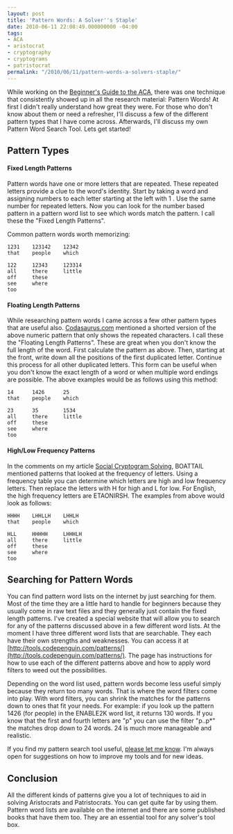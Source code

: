 ```yaml
---
layout: post
title: 'Pattern Words: A Solver''s Staple'
date: 2010-06-11 22:08:49.000000000 -04:00
tags:
- ACA
- aristocrat
- cryptography
- cryptograms
- patristocrat
permalink: "/2010/06/11/pattern-words-a-solvers-staple/"
---
```

While working on the [Beginner's Guide to the ACA](/2010/06/06/beginners-guide-to-the-aca/), there was one technique that consistently showed up in all the research material: Pattern Words! At first I didn't really understand how great they were. For those who don't know about them or need a refresher, I'll discuss a few of the different pattern types that I have come across. Afterwards, I'll discuss my own Pattern Word Search Tool. Lets get started!

<!--more-->
<a name="more" />

Pattern Types
-------------

#### Fixed Length Patterns

Pattern words have one or more letters that are repeated. These repeated letters provide a clue to the word's identity. Start by taking a word and assigning numbers to each letter starting at the left with 1 . Use the same number for repeated letters. Now you can look for the number based pattern in a pattern word list to see which words match the pattern. I call these the "Fixed Length Patterns".

Common pattern words worth memorizing:

```
1231    123142    12342
that    people    which

122     12343     123314
all     there     little
off     these
see     where
too
```

#### Floating Length Patterns

While researching pattern words I came across a few other pattern types that are useful also. [Codasaurus.com](http://www.codasaurus.com/pattern.htm) mentioned a shorted version of the above numeric pattern that only shows the repeated characters. I call these the "Floating Length Patterns". These are great when you don't know the full length of the word. First calculate the pattern as above. Then, starting at the front, write down all the positions of the first duplicated letter. Continue this process for all other duplicated letters. This form can be useful when you don't know the exact length of a word or when multiple word endings are possible. The above examples would be as follows using this method:

```
14      1426      25
that    people    which

23      35        1534
all     there     little
off     these
see     where
too
```

#### High/Low Frequency Patterns

In the comments on my article [Social Cryptogram Solving](/2009/02/01/social-cryptogram-solving/#comment-7), BOATTAIL mentioned patterns that looked at the frequency of letters. Using a frequency table you can determine which letters are high and low frequency letters. Then replace the letters with H for high and L for low. For English, the high frequency letters are ETAONIRSH. The examples from above would look as follows:

```
HHHH    LHHLLH    LHHLH
that    people    which

HLL     HHHHH     LHHHLH
all     there     little
off     these
see     where
too
```

Searching for Pattern Words
---------------------------

You can find pattern word lists on the internet by just searching for them. Most of the time they are a little hard to handle for beginners because they usually come in raw text files and they generally just contain the fixed length patterns. I've created a special website that will allow you to search for any of the patterns discussed above in a few different word lists. At the moment I have three different word lists that are searchable. They each have their own strengths and weaknesses. You can access it at [http://tools.codepenguin.com/patterns/](http://tools.codepenguin.com/patterns/). The page has instructions for how to use each of the different patterns above and how to apply word filters to weed out the possibilities.

Depending on the word list used, pattern words become less useful simply because they return too many words. That is where the word filters come into play. With word filters, you can shrink the matches for the patterns down to ones that fit your needs. For example: if you look up the pattern 1426 (for people) in the ENABLE2K word list, it returns 130 words. If you know that the first and fourth letters are "p" you can use the filter "p..p\*" the matches drop down to 24 words. 24 is much more manageable and realistic.

If you find my pattern search tool useful, [please let me know](/contact-me/). I'm always open for suggestions on how to improve my tools and for new ideas.

Conclusion
----------

All the different kinds of patterns give you a lot of techniques to aid in solving Aristocrats and Patristocrats. You can get quite far by using them. Pattern word lists are available on the internet and there are some published books that have them too. They are an essential tool for any solver's tool box.